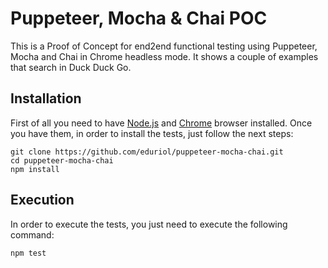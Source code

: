 # Puppeteer, Mocha & Chai POC
This is a Proof of Concept for end2end functional testing using Puppeteer, Mocha and Chai in Chrome headless mode. It shows a couple of examples that search in Duck Duck Go.

## Installation
First of all you need to have [Node.js](https://nodejs.org/en/) and [Chrome](https://www.google.es/chrome/index.html) browser installed. Once you have them, in order to install the tests, just follow the next steps:
```
git clone https://github.com/eduriol/puppeteer-mocha-chai.git
cd puppeteer-mocha-chai
npm install
```
## Execution
In order to execute the tests, you just need to execute the following command:
```
npm test
```

